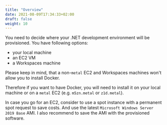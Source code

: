 ```yaml
---
title: "Overview"
date: 2021-08-09T17:34:33+02:00
draft: false
weight: 10
---
```


You need to decide where your .NET development environment will be provisioned. You have following options:

- your local machine
- an EC2 VM
- a Workspaces machine

Please keep in mind, that a non-`metal` EC2 and Workspaces machines won't allow you to install Docker.

Therefore if you want to have Docker, you will need to install it on your local machine or on a `metal` EC2 (e.g. `m5zn.metal` or `z1d.metal`).

In case you go for an EC2, consider to use a spot instance with a permanent spot request to save costs. And use the latest `Microsoft Windows Server 2019 Base` AMI. I also recommend to save the AMI with the provisioned software.

